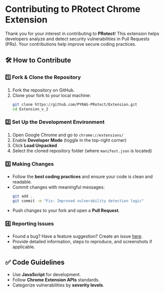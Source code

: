 # Contributing to PRotect Chrome Extension

Thank you for your interest in contributing to **PRotect**! This extension helps developers analyze and detect security vulnerabilities in Pull Requests (PRs). Your contributions help improve secure coding practices.

## 🛠 How to Contribute

### 1️⃣ Fork & Clone the Repository
1. Fork the repository on GitHub.
2. Clone your fork to your local machine:
   ```sh
   git clone https://github.com/PYRAG-PRotect/Extension.git
   cd Extension_v_2
   ```

### 2️⃣ Set Up the Development Environment
1. Open Google Chrome and go to `chrome://extensions/`
2. Enable **Developer Mode** (toggle in the top-right corner)
3. Click **Load Unpacked**
4. Select the cloned repository folder (where `manifest.json` is located)

### 3️⃣ Making Changes
- Follow the **best coding practices** and ensure your code is clean and readable.
- Commit changes with meaningful messages:
  ```sh
  git add .
  git commit -m "Fix: Improved vulnerability detection logic"
  ```
- Push changes to your fork and open a **Pull Request**.

### 4️⃣ Reporting Issues
- Found a bug? Have a feature suggestion? Create an issue [here](https://github.com/PYRAG-PRotect/Extension/issues).
- Provide detailed information, steps to reproduce, and screenshots if applicable.

## ✅ Code Guidelines
- Use **JavaScript** for development.
- Follow **Chrome Extension APIs** standards.
- Categorize vulnerabilities by **severity levels**.

